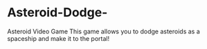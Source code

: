 # Asteroid-Dodge-
Asteroid Video Game 
This game allows you to dodge asteroids as a spaceship and make it to the portal!
